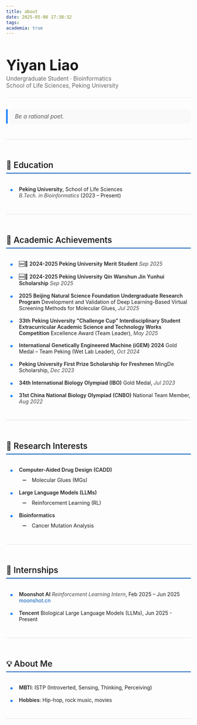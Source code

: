```yaml
---
title: about
date: 2025-05-06 17:38:32
tags:
academia: true
---
```


<style>
  /* --- Global Styles --- */
  /* body {
    font-family: -apple-system, BlinkMacSystemFont, "Segoe UI", Roboto, Helvetica, Arial, sans-serif, "Apple Color Emoji", "Segoe UI Emoji", "Segoe UI Symbol";
    line-height: 1.7;
    color: #333;
  } */

  /* --- Page Container --- */
  /* This targets the main content area in many themes */
  #main, .main, .post-block, .post-body {
    max-width: 800px;
    margin: 0 auto;
    padding: 20px;
  }
  
  /* --- Headings --- */
  h1 {
    font-size: 2.8em;
    font-weight: 700;
    margin-bottom: 0.1em;
    color: #1a1a1a;
  }

  /* Subtitle right below the main name */
  h1 + p {
    font-size: 1.1em;
    color: #666;
    margin-top: 0;
    margin-bottom: 1.5em;
    border-bottom: 1px solid #eee;
    padding-bottom: 1.5em;
  }

  h2 {
    font-size: 1.6em;
    font-weight: 600;
    color: #222;
    border-bottom: 2px solid #0056b3;
    padding-bottom: 8px;
    margin-top: 2.5em;
    margin-bottom: 1.5em;
  }
  
  /* --- Blockquote --- */
  blockquote {
    border-left: 4px solid #007bff;
    padding-left: 20px;
    margin: 2em 0;
    font-style: italic;
    font-size: 1.1em;
    color: #555;
    background-color: #f9f9f9;
    padding-top: 10px;
    padding-bottom: 10px;
    border-radius: 0 8px 8px 0;
  }
  
  blockquote p {
    margin: 0;
  }
  
  /* --- Lists --- */
  ul {
    list-style-type: none;
    padding-left: 10px;
  }

  li {
    margin-bottom: 1.2em;
    padding-left: 25px;
    position: relative;
  }

  /* Custom bullet point for lists */
  li::before {
    content: '•';
    position: absolute;
    left: 0;
    top: -2px;
    color: #007bff;
    font-size: 1.4em;
    font-weight: bold;
  }

  /* Sub-lists */
  ul ul {
    margin-top: 0.8em;
    margin-bottom: 0.8em;
  }
  
  ul ul li {
    margin-bottom: 0.6em;
  }
  
  ul ul li::before {
    content: '–';
    color: #555;
    top: -4px;
  }
  
  li strong {
    color: #222;
    font-weight: 600;
  }
  
  li em {
    color: #444;
  }

  /* --- Links --- */
  a {
    color: #0056b3;
    text-decoration: none;
    transition: color 0.2s;
  }

  a:hover {
    color: #007bff;
    text-decoration: underline;
  }
  
  /* --- Horizontal Rule --- */
  hr {
    border: 0;
    height: 1px;
    background-color: #e0e0e0;
    margin: 3em 0;
  }
</style>

# **Yiyan Liao**

Undergraduate Student · Bioinformatics  
School of Life Sciences, Peking University

> Be a rational poet.

---

## 🧬 Education

- **Peking University**, School of Life Sciences  
  *B.Tech. in Bioinformatics* (2023 – Present)

---

## 🏅 Academic Achievements
- 🆕🎉 **2024-2025 Peking University Merit Student**
  *Sep 2025*
- 🆕🎉 **2024-2025 Peking University Qin Wanshun Jin Yunhui Scholarship**
  *Sep 2025*
- **2025 Beijing Natural Science Foundation Undergraduate Research Program**
  Development and Validation of Deep Learning-Based Virtual Screening Methods for Molecular Glues, *Jul 2025*
- **33th Peking University "Challenge Cup" Interdisciplinary Student Extracurricular Academic Science and Technology Works Competition**
  Excellence Award (Team Leader), *May 2025*
- **International Genetically Engineered Machine (iGEM) 2024** Gold Medal – Team Peking (Wet Lab Leader), *Oct 2024*
- **Peking University First Prize Scholarship for Freshmen**
   MingDe Scholarship, *Dec 2023*
- **34th International Biology Olympiad (IBO)** Gold Medal, *Jul 2023*
- **31st China National Biology Olympiad (CNBO)** National Team Member, *Aug 2022*

---

## 🔬 Research Interests

- **Computer-Aided Drug Design (CADD)**
  - Molecular Glues (MGs)
- **Large Language Models (LLMs)**
  - Reinforcement Learning (RL)
- **Bioinformatics**
  - Cancer Mutation Analysis

---

## 💼 Internships

- **Moonshot AI** *Reinforcement Learning Intern*, Feb 2025 – Jun 2025  
  [moonshot.cn](https://www.moonshot.cn)
- **Tencent**
  Biological Large Language Models (LLMs), Jun 2025 - Present

---

## 💡 About Me

- **MBTI**: ISTP (Introverted, Sensing, Thinking, Perceiving)
- **Hobbies**: Hip-hop, rock music, movies

---